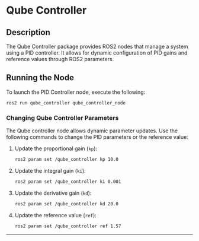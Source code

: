 # Qube Controller

## Description
The Qube Controller package provides ROS2 nodes that manage a system using a PID controller. It allows for dynamic configuration of PID gains and reference values through ROS2 parameters.

## Running the Node
To launch the PID Controller node, execute the following:
```
ros2 run qube_controller qube_controller_node
```

### Changing Qube Controller Parameters
The Qube controller node allows dynamic parameter updates. Use the following commands to change the PID parameters or the reference value:

1. Update the proportional gain (`kp`):
   ```bash
   ros2 param set /qube_controller kp 10.0
   ```

2. Update the integral gain (`ki`):
   ```bash
   ros2 param set /qube_controller ki 0.001
   ```

3. Update the derivative gain (`kd`):
   ```bash
   ros2 param set /qube_controller kd 20.0
   ```

4. Update the reference value (`ref`):
   ```bash
   ros2 param set /qube_controller ref 1.57
   ```

---